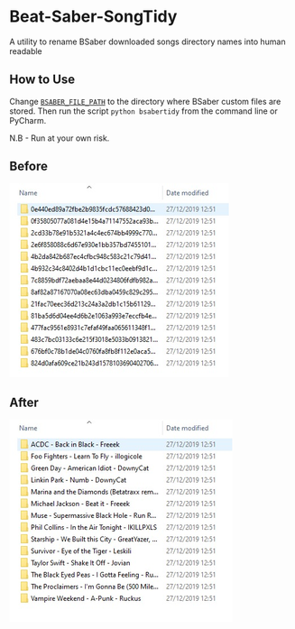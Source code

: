 # Beat-Saber-SongTidy
A utility to rename BSaber downloaded songs directory names into human readable 

## How to Use
Change [`BSABER_FILE_PATH`](https://github.com/IVIURRAY/Beat-Saber-SongTidy/blob/master/bsabertidy.py#L5) to the directory where BSaber custom files are stored.
Then run the script `python bsabertidy` from the command line or PyCharm.

N.B - Run at your own risk.

## Before
![](https://github.com/IVIURRAY/Beat-Saber-SongTidy/blob/master/media/before.jpeg)

## After
![](https://github.com/IVIURRAY/Beat-Saber-SongTidy/blob/master/media/after.jpeg)
